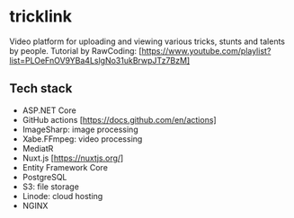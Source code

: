 # tricklink
Video platform for uploading and viewing various tricks, stunts and talents by people.
Tutorial by RawCoding: [https://www.youtube.com/playlist?list=PLOeFnOV9YBa4LslgNo31ukBrwpJTz7BzM]

## Tech stack
 - ASP.NET Core
 - GitHub actions [https://docs.github.com/en/actions]
 - ImageSharp: image processing
 - Xabe.FFmpeg: video processing
 - MediatR
 - Nuxt.js [https://nuxtjs.org/]
 - Entity Framework Core
 - PostgreSQL
 - S3: file storage
 - Linode: cloud hosting
 - NGINX
